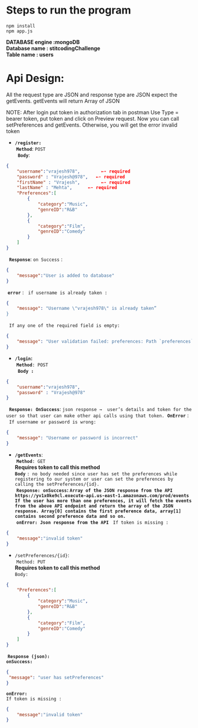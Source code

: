 # Steps to run the program
```
npm install
npm app.js
```
**DATABASE engine :mongoDB** <br/>
**Database name : stitcodingChallenge** <br/>
**Table name : users** <br/>

# Api Design:
All the request type are JSON and response type are JSON expect the getEvents. getEvents will return Array of JSON <br/>  

NOTE: After login put token in authorization tab in postman 
Use Type = bearer token, put token and click on Preview request.
Now you can call setPreferences and getEvents. Otherwise, you will get  the error invalid token <br/>

- **`/register:` **<br/>
&nbsp;**`Method`**: `POST`<br/>
&nbsp; **`Body`**:
```json
{
	"username":"vrajesh978",        ←- required
	"password" : "Vrajesh@978",   ←- required
	"firstName" : "Vrajesh",        ←- required
	"lastName" : "Mehta",	   ←- required
	"Preferences":[
		{
			"category":"Music",
			"genreID":"R&B"
		},
		{
			"category":"Film",
			"genreID":"Comedy"
		}
	]
}
```
&nbsp; **`Response`**:
`on Success` : 
```json
{ 
	"message":"User is added to database" 
}
```
&nbsp;**`error`** :
&nbsp;&nbsp;`if username is already taken :` <br/>
```json
{  
	"message": "Username \"vrajesh978\" is already taken”
}
```
&nbsp;&nbsp;`If any one of the required field is empty:` <br/>
```json
{
	"message": "User validation failed: preferences: Path `preferences` is required., lastName: Path `lastName` is required., firstName: Path `firstName` is required., hash: Path `hash` is required., username: Path `username` is required."
}
```

- **`/login`:** <br/>
&nbsp;**`Method`**`: POST` <br/>
&nbsp; **`Body :`** <br/> 
```json
{
	"username":"vrajesh978",
	"password" : "Vrajesh@978"
}
```
&nbsp; **`Response:`**
&nbsp;**`OnSuccess`**: `json response →  user’s details and token for the user so that user can make other api calls using that token.`
&nbsp;**`OnError`** : 
&nbsp;&nbsp;`If username or password is wrong:` 
```json
{
    "message": "Username or password is incorrect"
}
```
- **`/getEvents`**: <br/>
&nbsp;**`Method`**`: GET` <br/>
**Requires token to call this method** <br/>
**`Body`** `: no body needed since user has set the preferences while registering to our system or user can set the preferences by calling the setPreferences/{id}.` <br/>
&nbsp;**`Response:`**
&nbsp;**`onSuccess`: `Array of the JSON response from the API https://yv1x0ke9cl.execute-api.us-east-1.amazonaws.com/prod/events
If the user has more than one preferences, it will fetch the events from the above API endpoint and return the array of the JSON response.
Array[0] contains the first preference data, array[1] contains second preference data and so on.`** <br/>
&nbsp;**`onError: Json response from the API`**
&nbsp;&nbsp;`If token is missing :`
```json
{
	"message":"invalid token"
}
```

- `/setPreferences/{id}`: <br/>
&nbsp;`Method: PUT` <br/>
**Requires token to call this method** <br/>
`Body:`  
```json
{
	"Preferences":[
		{
			"category":"Music",
			"genreID":"R&B"
		},
		{
			"category":"Film",
			"genreID":"Comedy"
		}
	]
}
```

&nbsp;**`Response (json):`** <br/>
**`onSuccess:`** <br/>
 ```json
 {
  "message": "user has setPreferences"
}
```
**`onError:`** <br/>
 `If token is missing :`
```json
{
	"message":"invalid token"
}
```




